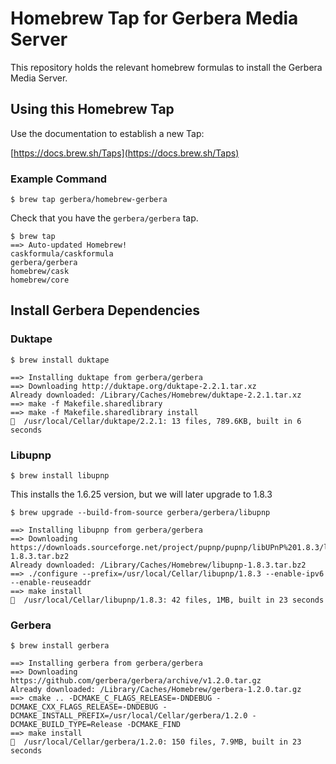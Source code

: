 # Homebrew Tap for Gerbera Media Server

This repository holds the relevant homebrew formulas to install the Gerbera Media Server.

## Using this Homebrew Tap

Use the documentation to establish a new Tap:

[https://docs.brew.sh/Taps](https://docs.brew.sh/Taps)

### Example Command

```
$ brew tap gerbera/homebrew-gerbera
```

Check that you have the `gerbera/gerbera` tap.

```
$ brew tap
==> Auto-updated Homebrew!
caskformula/caskformula
gerbera/gerbera
homebrew/cask
homebrew/core
```

## Install Gerbera Dependencies

### Duktape

```
$ brew install duktape

==> Installing duktape from gerbera/gerbera
==> Downloading http://duktape.org/duktape-2.2.1.tar.xz
Already downloaded: /Library/Caches/Homebrew/duktape-2.2.1.tar.xz
==> make -f Makefile.sharedlibrary
==> make -f Makefile.sharedlibrary install
🍺  /usr/local/Cellar/duktape/2.2.1: 13 files, 789.6KB, built in 6 seconds
```

### Libupnp

```
$ brew install libupnp
```

This installs the 1.6.25 version, but we will later upgrade to 1.8.3

```
$ brew upgrade --build-from-source gerbera/gerbera/libupnp

==> Installing libupnp from gerbera/gerbera
==> Downloading https://downloads.sourceforge.net/project/pupnp/pupnp/libUPnP%201.8.3/libupnp-1.8.3.tar.bz2
Already downloaded: /Library/Caches/Homebrew/libupnp-1.8.3.tar.bz2
==> ./configure --prefix=/usr/local/Cellar/libupnp/1.8.3 --enable-ipv6 --enable-reuseaddr
==> make install
🍺  /usr/local/Cellar/libupnp/1.8.3: 42 files, 1MB, built in 23 seconds
```

### Gerbera

```
$ brew install gerbera

==> Installing gerbera from gerbera/gerbera
==> Downloading https://github.com/gerbera/gerbera/archive/v1.2.0.tar.gz
Already downloaded: /Library/Caches/Homebrew/gerbera-1.2.0.tar.gz
==> cmake .. -DCMAKE_C_FLAGS_RELEASE=-DNDEBUG -DCMAKE_CXX_FLAGS_RELEASE=-DNDEBUG -DCMAKE_INSTALL_PREFIX=/usr/local/Cellar/gerbera/1.2.0 -DCMAKE_BUILD_TYPE=Release -DCMAKE_FIND
==> make install
🍺  /usr/local/Cellar/gerbera/1.2.0: 150 files, 7.9MB, built in 23 seconds
```
